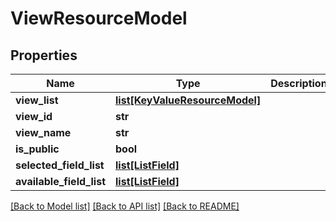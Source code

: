 # ViewResourceModel

## Properties
Name | Type | Description | Notes
------------ | ------------- | ------------- | -------------
**view_list** | [**list[KeyValueResourceModel]**](KeyValueResourceModel.md) |  | [optional] 
**view_id** | **str** |  | [optional] 
**view_name** | **str** |  | [optional] 
**is_public** | **bool** |  | [optional] 
**selected_field_list** | [**list[ListField]**](ListField.md) |  | [optional] 
**available_field_list** | [**list[ListField]**](ListField.md) |  | [optional] 

[[Back to Model list]](../README.md#documentation-for-models) [[Back to API list]](../README.md#documentation-for-api-endpoints) [[Back to README]](../README.md)


